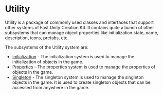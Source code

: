 # Utility

Utility is a package of commonly used classes and interfaces that support other systems
of Fast Unity Creation Kit. It contains quite a bunch of other subsystems that can manage
object properties like initialization state, name, description, icons, prefabs, etc.

The subsystems of the Utility system are:
* [Initialization](SystemCoreInitialization.md) - The initialization system is used to manage the initialization of objects in the game.
* [Properties](SystemCoreUtilityProperties.md) - The properties system is used to manage the properties of objects in the game.
* [Singleton](SystemCoreSingleton.md) - The singleton system is used to manage the singleton objects in the game. It is used to create
  singleton objects that can be accessed from anywhere in the game.